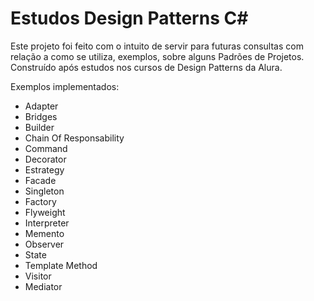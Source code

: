 # Estudos Design Patterns C#

Este projeto foi feito com o intuito de servir para futuras consultas com relação a como se utiliza,
exemplos, sobre alguns Padrões de Projetos.
Construído após estudos nos cursos de Design Patterns da Alura. 

Exemplos implementados: 
* Adapter
* Bridges 
* Builder
* Chain Of Responsability
* Command
* Decorator
* Estrategy
* Facade
* Singleton
* Factory
* Flyweight
* Interpreter
* Memento
* Observer
* State
* Template Method
* Visitor
* Mediator
